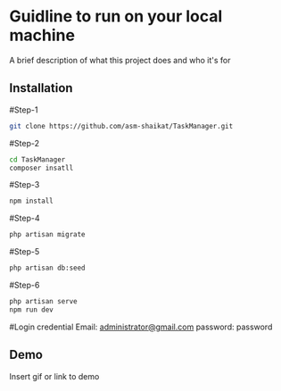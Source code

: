
# Guidline to run on your local machine
A brief description of what this project does and who it's for


## Installation

#Step-1
```bash
git clone https://github.com/asm-shaikat/TaskManager.git
```
#Step-2
```bash
cd TaskManager
composer insatll
```
#Step-3
```bash
npm install
```

#Step-4
```bash
php artisan migrate
```

#Step-5
```bash
php artisan db:seed
```

#Step-6
```bash
php artisan serve
npm run dev
```

#Login credential
Email: administrator@gmail.com
password: password
## Demo

Insert gif or link to demo
